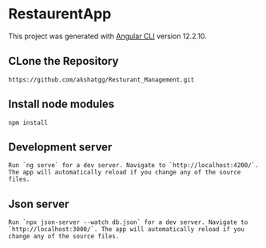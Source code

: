 # RestaurentApp

This project was generated with [Angular CLI](https://github.com/angular/angular-cli) version 12.2.10.

## CLone the Repository
```
https://github.com/akshatgg/Resturant_Management.git

```

## Install node modules
```
npm install

```

## Development server

```
Run `ng serve` for a dev server. Navigate to `http://localhost:4200/`. The app will automatically reload if you change any of the source files.
```

## Json server

```
Run `npx json-server --watch db.json` for a dev server. Navigate to `http://localhost:3000/`. The app will automatically reload if you change any of the source files.
```


